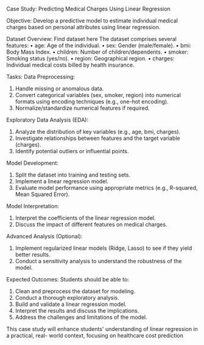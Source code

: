 Case Study: Predicting Medical Charges
Using Linear Regression

Objective:
Develop a predictive model to estimate individual medical charges based on personal attributes
using linear regression.

Dataset Overview:
Find dataset here
The dataset comprises several features:
• age: Age of the individual.
• sex: Gender (male/female).
• bmi: Body Mass Index.
• children: Number of children/dependents.
• smoker: Smoking status (yes/no).
• region: Geographical region.
• charges: Individual medical costs billed by health insurance.

Tasks:
Data Preprocessing:
1. Handle missing or anomalous data.
2. Convert categorical variables (sex, smoker, region) into numerical formats using
encoding techniques (e.g., one-hot encoding).
3. Normalize/standardize numerical features if required.

Exploratory Data Analysis (EDA):
1. Analyze the distribution of key variables (e.g., age, bmi, charges).
2. Investigate relationships between features and the target variable (charges).
3. Identify potential outliers or influential points.

Model Development:

1. Split the dataset into training and testing sets.
2. Implement a linear regression model.
3. Evaluate model performance using appropriate metrics (e.g., R-squared, Mean Squared
Error).

Model Interpretation:
1. Interpret the coefficients of the linear regression model.
2. Discuss the impact of different features on medical charges.

Advanced Analysis (Optional):
1. Implement regularized linear models (Ridge, Lasso) to see if they yield better results.
2. Conduct a sensitivity analysis to understand the robustness of the model.

Expected Outcomes:
Students should be able to:
1. Clean and preprocess the dataset for modeling.
2. Conduct a thorough exploratory analysis.
3. Build and validate a linear regression model.
4. Interpret the results and discuss the implications.
5. Address the challenges and limitations of the model.

This case study will enhance students' understanding of linear regression in a practical, real-
world context, focusing on healthcare cost prediction
